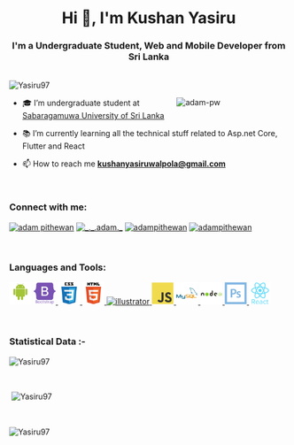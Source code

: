 <h1 align="center">Hi 👋, I'm Kushan Yasiru</h1>
<h3 align="center">I'm a Undergraduate Student, Web and Mobile Developer from Sri Lanka</h3>

<br>

<img src="https://komarev.com/ghpvc/?username=Yasiru97&label=Profile%20views&color=0e75b6&style=flat" alt="Yasiru97" /> 

<br>

<p><img align="right" src="https://github.com/Adam-pw/Adam-pw/blob/main/animation_500_kxa883sd.gif" alt="adam-pw" width = "40%"/></p>


- 🎓 I’m undergraduate student at <a href="https://www.sab.ac.lk/" target="blank">Sabaragamuwa University of Sri Lanka</a>

- 📚 I’m currently learning all the technical stuff related to Asp.net Core, Flutter and React

- 📫 How to reach me **kushanyasiruwalpola@gmail.com**

<br>

<h3 align="left">Connect with me:</h3>
<p align="left">
  <a href="https://www.linkedin.com/in/kushanyasiru/" target="blank"><img align="center"
      src="https://raw.githubusercontent.com/rahuldkjain/github-profile-readme-generator/master/src/images/icons/Social/linked-in-alt.svg"
      alt="adam pithewan" height="30" width="40" /></a>
  <a href="https://www.instagram.com/kushan_yasiru/" target="blank"><img align="center"
      src="https://raw.githubusercontent.com/rahuldkjain/github-profile-readme-generator/master/src/images/icons/Social/instagram.svg"
      alt="_._.adam._" height="30" width="40" /></a>
  <a href="https://www.hackerrank.com/kushanyasiruwal1" target="blank"><img align="center"
      src="https://raw.githubusercontent.com/rahuldkjain/github-profile-readme-generator/master/src/images/icons/Social/hackerrank.svg"
      alt="adampithewan" height="30" width="40" /></a>
 <a href="https:https://twitter.com/Yasiru97" target="blank"><img align="center"
      src="https://raw.githubusercontent.com/rahuldkjain/github-profile-readme-generator/master/src/images/icons/Social/twitter.svg"
      alt="adampithewan" height="30" width="40" /></a>
</p>

<br>

<h3 align="left">Languages and Tools:</h3>
<p align="left"> 
<a href="https://developer.android.com" target="_blank" rel="noreferrer"> 
<img src="https://raw.githubusercontent.com/devicons/devicon/master/icons/android/android-original-wordmark.svg" alt="android" width="40" height="40" /></a>

<a href="https://getbootstrap.com" target="_blank" rel="noreferrer">
<img src="https://raw.githubusercontent.com/devicons/devicon/master/icons/bootstrap/bootstrap-plain-wordmark.svg"alt="bootstrap" width="40" height="40" /> </a>

<a href="https://www.w3schools.com/css/" target="_blank" rel="noreferrer">
<img src="https://raw.githubusercontent.com/devicons/devicon/master/icons/css3/css3-original-wordmark.svg" alt="css3" width="40" height="40" /> </a>

 <a href="https://www.w3.org/html/" target="_blank" rel="noreferrer"> 
 <img src="https://raw.githubusercontent.com/devicons/devicon/master/icons/html5/html5-original-wordmark.svg" alt="html5" width="40" height="40" /> </a>

 <a href="https://www.adobe.com/in/products/illustrator.html" target="_blank" rel="noreferrer"> 
 <img src="https://www.vectorlogo.zone/logos/adobe_illustrator/adobe_illustrator-icon.svg" alt="illustrator" width="40" height="40" /> </a>

 <a href="https://developer.mozilla.org/en-US/docs/Web/JavaScript" target="_blank" rel="noreferrer"> 
 <img src="https://raw.githubusercontent.com/devicons/devicon/master/icons/javascript/javascript-original.svg"alt="javascript" width="40" height="40" /> </a>

  <a href="https://www.mysql.com/" target="_blank" rel="noreferrer"> 
  <img src="https://raw.githubusercontent.com/devicons/devicon/master/icons/mysql/mysql-original-wordmark.svg" alt="mysql" width="40" height="40" /> </a>

  <a href="https://nodejs.org" target="_blank" rel="noreferrer"> 
  <img src="https://raw.githubusercontent.com/devicons/devicon/master/icons/nodejs/nodejs-original-wordmark.svg" alt="nodejs" width="40" height="40" /> </a>

  <a href="https://www.photoshop.com/en" target="_blank" rel="noreferrer"> 
  <img src="https://raw.githubusercontent.com/devicons/devicon/master/icons/photoshop/photoshop-line.svg" alt="photoshop" width="40" height="40" /> </a>

  <a href="https://reactjs.org/" target="_blank" rel="noreferrer"> 
  <img src="https://raw.githubusercontent.com/devicons/devicon/master/icons/react/react-original-wordmark.svg" alt="react" width="40" height="40" /> </a>  </p>

<br>

<h3>Statistical Data :-</h3>
<p><img align="center"
    src="https://github-readme-stats.vercel.app/api/top-langs?username=Yasiru97&show_icons=true&locale=en&bg_color=0d1117&text_color=ffffff&layout=compact"
    alt="Yasiru97" 
    bg_color=#808080/></p>

<br>

<p>&nbsp;<img align="center" src="https://github-readme-stats.vercel.app/api?username=Yasiru97&show_icons=true&locale=en&bg_color=0d1117&text_color=ffffff&repo=convoychat"
    alt="Yasiru97" /></p>

<br>

<p><img align="center" src="https://github-readme-streak-stats.herokuapp.com/?user=Yasiru97&theme=dark&background=0d1117&date_format=M%20j%5B%2C%20Y%5D" alt="Yasiru97" /></p>
